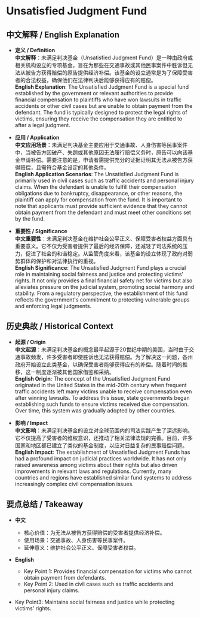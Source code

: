 # Unsatisfied Judgment Fund

## 中文解释 / English Explanation

* **定义 / Definition**  
  **中文解释**：未满足判决基金（Unsatisfied Judgment Fund）是一种由政府或相关机构设立的专项基金，旨在为那些在交通事故或其他民事案件中胜诉但无法从被告方获得赔偿的原告提供经济补偿。该基金的设立通常是为了保障受害者的合法权益，确保他们在法律判决后能够获得应有的赔偿。  
  **English Explanation**: The Unsatisfied Judgment Fund is a special fund established by the government or relevant authorities to provide financial compensation to plaintiffs who have won lawsuits in traffic accidents or other civil cases but are unable to obtain payment from the defendant. The fund is typically designed to protect the legal rights of victims, ensuring they receive the compensation they are entitled to after a legal judgment.

* **应用 / Application**  
  **中文应用场景**：未满足判决基金主要应用于交通事故、人身伤害等民事案件中，当被告方因破产、失踪或其他原因无法履行赔偿义务时，原告可以向该基金申请补偿。需要注意的是，申请者需提供充分的证据证明其无法从被告方获得赔偿，且需符合基金设定的其他条件。  
  **English Application Scenarios**: The Unsatisfied Judgment Fund is primarily used in civil cases such as traffic accidents and personal injury claims. When the defendant is unable to fulfill their compensation obligations due to bankruptcy, disappearance, or other reasons, the plaintiff can apply for compensation from the fund. It is important to note that applicants must provide sufficient evidence that they cannot obtain payment from the defendant and must meet other conditions set by the fund.

* **重要性 / Significance**  
  **中文重要性**：未满足判决基金在维护社会公平正义、保障受害者权益方面具有重要意义。它不仅为受害者提供了最后的经济保障，还减轻了司法系统的压力，促进了社会的和谐稳定。从监管角度来看，该基金的设立体现了政府对弱势群体的保护和对法律执行的重视。  
  **English Significance**: The Unsatisfied Judgment Fund plays a crucial role in maintaining social fairness and justice and protecting victims' rights. It not only provides a final financial safety net for victims but also alleviates pressure on the judicial system, promoting social harmony and stability. From a regulatory perspective, the establishment of this fund reflects the government's commitment to protecting vulnerable groups and enforcing legal judgments.

## 历史典故 / Historical Context

* **起源 / Origin**  
  **中文起源**：未满足判决基金的概念最早起源于20世纪中期的美国，当时由于交通事故频发，许多受害者即使胜诉也无法获得赔偿。为了解决这一问题，各州政府开始设立此类基金，以确保受害者能够获得应有的补偿。随着时间的推移，这一制度逐渐被其他国家借鉴和采纳。  
  **English Origin**: The concept of the Unsatisfied Judgment Fund originated in the United States in the mid-20th century when frequent traffic accidents left many victims unable to receive compensation even after winning lawsuits. To address this issue, state governments began establishing such funds to ensure victims received due compensation. Over time, this system was gradually adopted by other countries.

* **影响 / Impact**  
  **中文影响**：未满足判决基金的设立对全球范围内的司法实践产生了深远影响。它不仅提高了受害者的维权意识，还推动了相关法律法规的完善。目前，许多国家和地区都已建立了类似的基金制度，以应对日益复杂的民事赔偿问题。  
  **English Impact**: The establishment of Unsatisfied Judgment Funds has had a profound impact on judicial practices worldwide. It has not only raised awareness among victims about their rights but also driven improvements in relevant laws and regulations. Currently, many countries and regions have established similar fund systems to address increasingly complex civil compensation issues.

## 要点总结 / Takeaway

* **中文**  
  - 核心价值：为无法从被告方获得赔偿的受害者提供经济补偿。
  - 使用场景：交通事故、人身伤害等民事案件。
  - 延伸意义：维护社会公平正义、保障受害者权益。

* **English**  
  - Key Point 1: Provides financial compensation for victims who cannot obtain payment from defendants.
  - Key Point 2: Used in civil cases such as traffic accidents and personal injury claims.
- Key Point3: Maintains social fairness and justice while protecting victims' rights.
